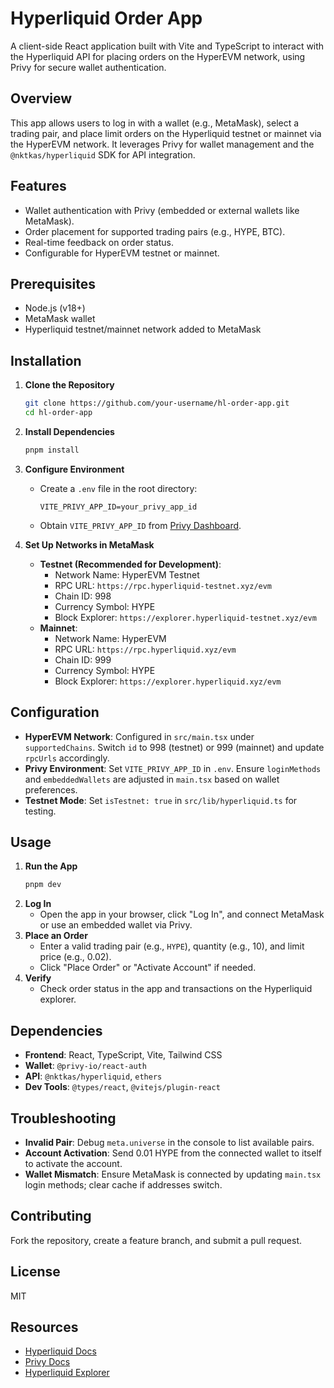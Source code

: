 # Hyperliquid Order App

A client-side React application built with Vite and TypeScript to interact with the Hyperliquid API for placing orders on the HyperEVM network, using Privy for secure wallet authentication.

## Overview
This app allows users to log in with a wallet (e.g., MetaMask), select a trading pair, and place limit orders on the Hyperliquid testnet or mainnet via the HyperEVM network. It leverages Privy for wallet management and the `@nktkas/hyperliquid` SDK for API integration.

## Features
- Wallet authentication with Privy (embedded or external wallets like MetaMask).
- Order placement for supported trading pairs (e.g., HYPE, BTC).
- Real-time feedback on order status.
- Configurable for HyperEVM testnet or mainnet.

## Prerequisites
- Node.js (v18+)
- MetaMask wallet
- Hyperliquid testnet/mainnet network added to MetaMask

## Installation

1. **Clone the Repository**
   ```bash
   git clone https://github.com/your-username/hl-order-app.git
   cd hl-order-app
   ```

2. **Install Dependencies**
   ```bash
   pnpm install
   ```

3. **Configure Environment**
   - Create a `.env` file in the root directory:
     ```
     VITE_PRIVY_APP_ID=your_privy_app_id
     ```
   - Obtain `VITE_PRIVY_APP_ID` from [Privy Dashboard](https://dashboard.privy.io).

4. **Set Up Networks in MetaMask**
   - **Testnet (Recommended for Development)**:
     - Network Name: HyperEVM Testnet
     - RPC URL: `https://rpc.hyperliquid-testnet.xyz/evm`
     - Chain ID: 998
     - Currency Symbol: HYPE
     - Block Explorer: `https://explorer.hyperliquid-testnet.xyz/evm`
   - **Mainnet**:
     - Network Name: HyperEVM
     - RPC URL: `https://rpc.hyperliquid.xyz/evm`
     - Chain ID: 999
     - Currency Symbol: HYPE
     - Block Explorer: `https://explorer.hyperliquid.xyz/evm`

## Configuration
- **HyperEVM Network**: Configured in `src/main.tsx` under `supportedChains`. Switch `id` to 998 (testnet) or 999 (mainnet) and update `rpcUrls` accordingly.
- **Privy Environment**: Set `VITE_PRIVY_APP_ID` in `.env`. Ensure `loginMethods` and `embeddedWallets` are adjusted in `main.tsx` based on wallet preferences.
- **Testnet Mode**: Set `isTestnet: true` in `src/lib/hyperliquid.ts` for testing.

## Usage
1. **Run the App**
   ```bash
   pnpm dev
   ```
2. **Log In**
   - Open the app in your browser, click "Log In", and connect MetaMask or use an embedded wallet via Privy.
3. **Place an Order**
   - Enter a valid trading pair (e.g., `HYPE`), quantity (e.g., 10), and limit price (e.g., 0.02).
   - Click "Place Order" or "Activate Account" if needed.
4. **Verify**
   - Check order status in the app and transactions on the Hyperliquid explorer.

## Dependencies
- **Frontend**: React, TypeScript, Vite, Tailwind CSS
- **Wallet**: `@privy-io/react-auth`
- **API**: `@nktkas/hyperliquid`, `ethers`
- **Dev Tools**: `@types/react`, `@vitejs/plugin-react`

## Troubleshooting
- **Invalid Pair**: Debug `meta.universe` in the console to list available pairs.
- **Account Activation**: Send 0.01 HYPE from the connected wallet to itself to activate the account.
- **Wallet Mismatch**: Ensure MetaMask is connected by updating `main.tsx` login methods; clear cache if addresses switch.

## Contributing
Fork the repository, create a feature branch, and submit a pull request.

## License
MIT

## Resources
- [Hyperliquid Docs](https://hyperliquid.gitbook.io/hyperliquid-docs)
- [Privy Docs](https://docs.privy.io)
- [Hyperliquid Explorer](https://explorer.hyperliquid-testnet.xyz/evm)
